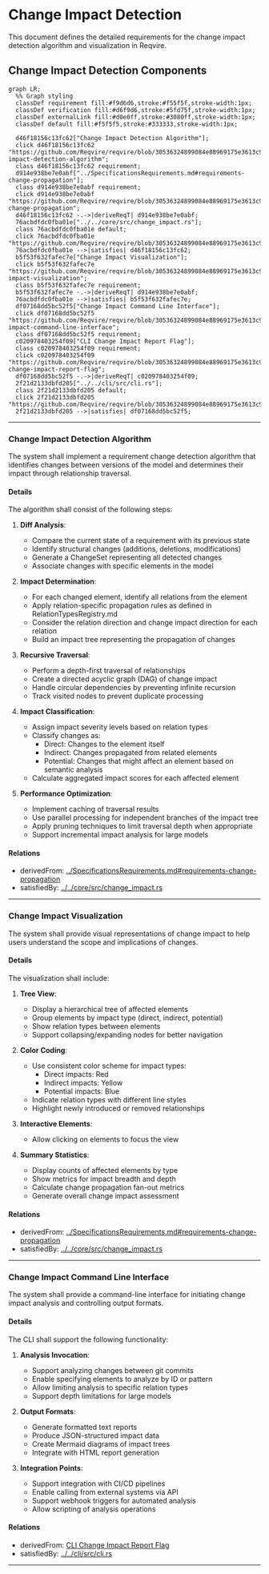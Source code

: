 # Change Impact Detection

This document defines the detailed requirements for the change impact detection algorithm and visualization in Reqvire. 

## Change Impact Detection Components
```mermaid
graph LR;
  %% Graph styling
  classDef requirement fill:#f9d6d6,stroke:#f55f5f,stroke-width:1px;
  classDef verification fill:#d6f9d6,stroke:#5fd75f,stroke-width:1px;
  classDef externalLink fill:#d0e0ff,stroke:#3080ff,stroke-width:1px;
  classDef default fill:#f5f5f5,stroke:#333333,stroke-width:1px;

  d46f18156c13fc62["Change Impact Detection Algorithm"];
  click d46f18156c13fc62 "https://github.com/Reqvire/reqvire/blob/30536324899084e88969175e3613c971ffa6e108/specifications/SystemRequirements/ChangeImpactPropagation.md#change-impact-detection-algorithm";
  class d46f18156c13fc62 requirement;
  d914e938be7e0abf["../SpecificationsRequirements.md#requirements-change-propagation"];
  class d914e938be7e0abf requirement;
  click d914e938be7e0abf "https://github.com/Reqvire/reqvire/blob/30536324899084e88969175e3613c971ffa6e108/specifications/SpecificationsRequirements.md#requirements-change-propagation";
  d46f18156c13fc62 -.->|deriveReqT| d914e938be7e0abf;
  76acbdfdc0fba01e["../../core/src/change_impact.rs"];
  class 76acbdfdc0fba01e default;
  click 76acbdfdc0fba01e "https://github.com/Reqvire/reqvire/blob/30536324899084e88969175e3613c971ffa6e108/core/src/change_impact.rs";
  76acbdfdc0fba01e -->|satisfies| d46f18156c13fc62;
  b5f53f632fafec7e["Change Impact Visualization"];
  click b5f53f632fafec7e "https://github.com/Reqvire/reqvire/blob/30536324899084e88969175e3613c971ffa6e108/specifications/SystemRequirements/ChangeImpactPropagation.md#change-impact-visualization";
  class b5f53f632fafec7e requirement;
  b5f53f632fafec7e -.->|deriveReqT| d914e938be7e0abf;
  76acbdfdc0fba01e -->|satisfies| b5f53f632fafec7e;
  df07168dd5bc52f5["Change Impact Command Line Interface"];
  click df07168dd5bc52f5 "https://github.com/Reqvire/reqvire/blob/30536324899084e88969175e3613c971ffa6e108/specifications/SystemRequirements/ChangeImpactPropagation.md#change-impact-command-line-interface";
  class df07168dd5bc52f5 requirement;
  c020978403254f09["CLI Change Impact Report Flag"];
  class c020978403254f09 requirement;
  click c020978403254f09 "https://github.com/Reqvire/reqvire/blob/30536324899084e88969175e3613c971ffa6e108/specifications/SystemRequirements/Requirements.md#cli-change-impact-report-flag";
  df07168dd5bc52f5 -.->|deriveReqT| c020978403254f09;
  2f21d2133dbfd205["../../cli/src/cli.rs"];
  class 2f21d2133dbfd205 default;
  click 2f21d2133dbfd205 "https://github.com/Reqvire/reqvire/blob/30536324899084e88969175e3613c971ffa6e108/cli/src/cli.rs";
  2f21d2133dbfd205 -->|satisfies| df07168dd5bc52f5;
```

---

### Change Impact Detection Algorithm

The system shall implement a requirement change detection algorithm that identifies changes between versions of the model and determines their impact through relationship traversal.

#### Details

The algorithm shall consist of the following steps:

1. **Diff Analysis**:
   - Compare the current state of a requirement with its previous state
   - Identify structural changes (additions, deletions, modifications)
   - Generate a ChangeSet representing all detected changes
   - Associate changes with specific elements in the model

2. **Impact Determination**:
   - For each changed element, identify all relations from the element
   - Apply relation-specific propagation rules as defined in RelationTypesRegistry.md
   - Consider the relation direction and change impact direction for each relation
   - Build an impact tree representing the propagation of changes

3. **Recursive Traversal**:
   - Perform a depth-first traversal of relationships
   - Create a directed acyclic graph (DAG) of change impact
   - Handle circular dependencies by preventing infinite recursion
   - Track visited nodes to prevent duplicate processing

4. **Impact Classification**:
   - Assign impact severity levels based on relation types
   - Classify changes as:
     - Direct: Changes to the element itself
     - Indirect: Changes propagated from related elements
     - Potential: Changes that might affect an element based on semantic analysis
   - Calculate aggregated impact scores for each affected element

6. **Performance Optimization**:
   - Implement caching of traversal results
   - Use parallel processing for independent branches of the impact tree
   - Apply pruning techniques to limit traversal depth when appropriate
   - Support incremental impact analysis for large models

#### Relations
  * derivedFrom: [../SpecificationsRequirements.md#requirements-change-propagation](../SpecificationsRequirements.md#requirements-change-propagation)  
  * satisfiedBy: [../../core/src/change_impact.rs](../../core/src/change_impact.rs)

---

### Change Impact Visualization

The system shall provide visual representations of change impact to help users understand the scope and implications of changes.

#### Details

The visualization shall include:

1. **Tree View**:
   - Display a hierarchical tree of affected elements
   - Group elements by impact type (direct, indirect, potential)
   - Show relation types between elements
   - Support collapsing/expanding nodes for better navigation

2. **Color Coding**:
   - Use consistent color scheme for impact types:
     - Direct impacts: Red
     - Indirect impacts: Yellow
     - Potential impacts: Blue
   - Indicate relation types with different line styles
   - Highlight newly introduced or removed relationships

3. **Interactive Elements**:
   - Allow clicking on elements to focus the view

4. **Summary Statistics**:
   - Display counts of affected elements by type
   - Show metrics for impact breadth and depth
   - Calculate change propagation fan-out metrics
   - Generate overall change impact assessment

#### Relations
  * derivedFrom: [../SpecificationsRequirements.md#requirements-change-propagation](../SpecificationsRequirements.md#requirements-change-propagation)  
  * satisfiedBy: [../../core/src/change_impact.rs](../../core/src/change_impact.rs)

---

### Change Impact Command Line Interface

The system shall provide a command-line interface for initiating change impact analysis and controlling output formats.

#### Details

The CLI shall support the following functionality:

1. **Analysis Invocation**:
   - Support analyzing changes between git commits
   - Enable specifying elements to analyze by ID or pattern
   - Allow limiting analysis to specific relation types
   - Support depth limitations for large models

2. **Output Formats**:
   - Generate formatted text reports
   - Produce JSON-structured impact data
   - Create Mermaid diagrams of impact trees
   - Integrate with HTML report generation

3. **Integration Points**:
   - Support integration with CI/CD pipelines
   - Enable calling from external systems via API
   - Support webhook triggers for automated analysis
   - Allow scripting of analysis operations

#### Relations
  * derivedFrom: [CLI Change Impact Report Flag](../SystemRequirements/Requirements.md#cli-change-impact-report-flag)
  * satisfiedBy: [../../cli/src/cli.rs](../../cli/src/cli.rs)

---
